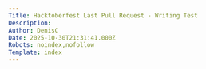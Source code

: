 ```yaml
---
Title: Hacktoberfest Last Pull Request - Writing Test
Description: 
Author: DenisC
Date: 2025-10-30T21:31:41.000Z
Robots: noindex,nofollow
Template: index
---
```

